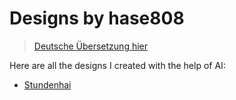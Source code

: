 # Designs by hase808

> [Deutsche Übersetzung hier](/designs-by-hase808/README.md)

Here are all the designs I created with the help of AI:

- [Stundenhai](/designs-by-hase808/stundenhai_en.md)

